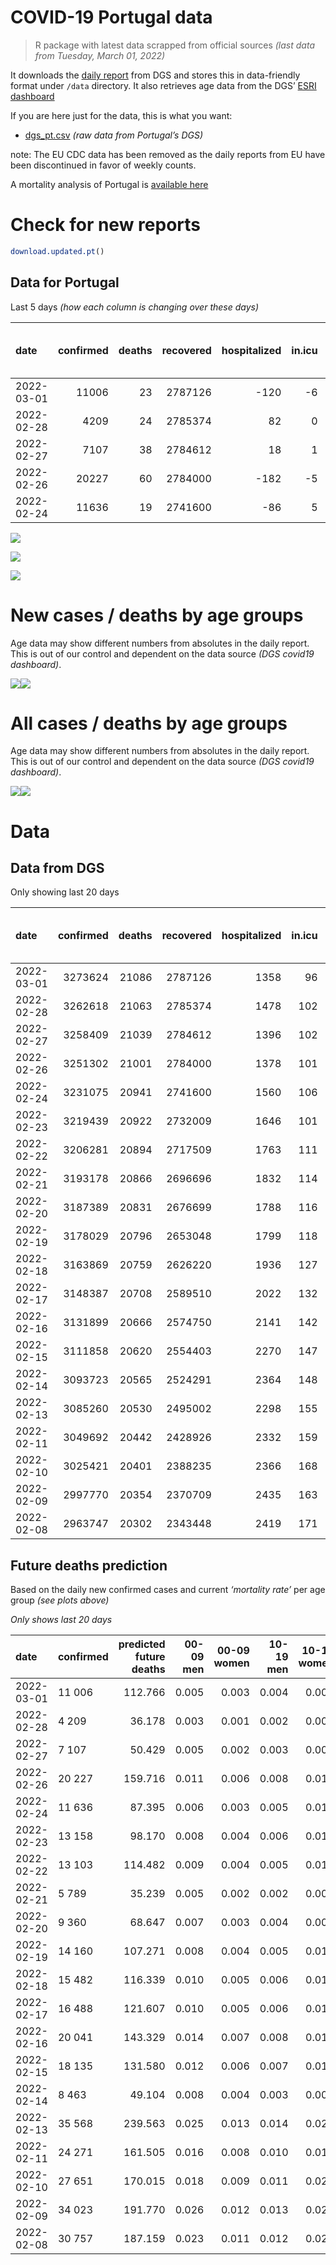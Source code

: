 COVID-19 Portugal data
================

> R package with latest data scrapped from official sources *(last data
> from Tuesday, March 01, 2022)*

It downloads the [daily
report](https://covid19.min-saude.pt/relatorio-de-situacao/) from DGS
and stores this in data-friendly format under `/data` directory. It also
retrieves age data from the DGS’ [ESRI
dashboard](https://covid19.min-saude.pt/ponto-de-situacao-atual-em-portugal/)

If you are here just for the data, this is what you want:

-   [dgs\_pt.csv](raw/master/data/dgs_pt.csv) *(raw data from Portugal’s
    DGS)*

note: The EU CDC data has been removed as the daily reports from EU have
been discontinued in favor of weekly counts.

A mortality analysis of Portugal is [available
here](https://averissimo.github.io/covid19-analysis/mortality.html)

# Check for new reports

``` r
download.updated.pt()
```

## Data for Portugal

Last 5 days *(how each column is changing over these days)*

| date       | confirmed | deaths | recovered | hospitalized | in.icu | first vaccine | second vaccine | confirmed m 00-09 | confirmed w 00-09 | confirmed m 10-19 | confirmed w 10-19 | confirmed m 20-29 | confirmed w 20-29 | confirmed m 30-39 | confirmed w 30-39 | confirmed m 40-49 | confirmed w 40-49 | confirmed m 50-59 | confirmed w 50-59 | confirmed m 60-69 | confirmed w 60-69 | confirmed m 70-79 | confirmed w 70-79 | confirmed m 80+ | confirmed w 80+ | death m 00-09 | death w 00-09 | death m 10-19 | death w 10-19 | death m 20-29 | death w 20-29 | death m 30-39 | death w 30-39 | death m 40-49 | death w 40-49 | death m 50-59 | death w 50-59 | death m 60-69 | death w 60-69 | death m 70-79 | death w 70-79 | death m 80+ | death w 80+ | contacts |
|:-----------|----------:|-------:|----------:|-------------:|-------:|--------------:|---------------:|------------------:|------------------:|------------------:|------------------:|------------------:|------------------:|------------------:|------------------:|------------------:|------------------:|------------------:|------------------:|------------------:|------------------:|------------------:|------------------:|----------------:|----------------:|--------------:|--------------:|--------------:|--------------:|--------------:|--------------:|--------------:|--------------:|--------------:|--------------:|--------------:|--------------:|--------------:|--------------:|--------------:|--------------:|------------:|------------:|---------:|
| 2022-03-01 |     11006 |     23 |   2787126 |         -120 |     -6 |            NA |             NA |               464 |               463 |               934 |              1014 |               612 |               796 |               520 |               774 |               678 |              1014 |               536 |               788 |               389 |               533 |               357 |               384 |             276 |             465 |             0 |             0 |             0 |             0 |             0 |             0 |             1 |             0 |             0 |             0 |             0 |             0 |             1 |             2 |             3 |             0 |           6 |          10 |     -665 |
| 2022-02-28 |      4209 |     24 |   2785374 |           82 |      0 |            NA |             NA |               241 |               224 |               360 |               348 |               232 |               338 |               242 |               307 |               258 |               405 |               198 |               269 |               140 |               174 |               124 |               116 |              92 |             137 |             0 |             0 |             0 |             0 |             0 |             0 |             0 |             0 |             0 |             0 |             0 |             1 |             0 |             0 |             5 |             2 |           7 |           9 |     -408 |
| 2022-02-27 |      7107 |     38 |   2784612 |           18 |      1 |            NA |             NA |               404 |               382 |               622 |               647 |               386 |               509 |               407 |               537 |               474 |               695 |               309 |               461 |               246 |               339 |               180 |               192 |             104 |             203 |             0 |             0 |             0 |             0 |             0 |             0 |             0 |             0 |             0 |             0 |             1 |             0 |             1 |             1 |             6 |             5 |          12 |          12 |  -266973 |
| 2022-02-26 |     20227 |     60 |   2784000 |         -182 |     -5 |            NA |             NA |               989 |               950 |              1816 |              1807 |              1319 |              1667 |              1162 |              1546 |              1200 |              1777 |               904 |              1313 |               752 |               874 |               520 |               614 |             356 |             645 |             0 |             0 |             0 |             0 |             0 |             0 |             0 |             0 |             0 |             0 |             0 |             0 |             0 |             2 |            12 |             2 |          25 |          19 |   -22222 |
| 2022-02-24 |     11636 |     19 |   2741600 |          -86 |      5 |            NA |             NA |               555 |               538 |              1050 |              1164 |               736 |               943 |               640 |              1000 |               770 |              1074 |               465 |               672 |               362 |               489 |               278 |               337 |             198 |             357 |             0 |             0 |             0 |             0 |             0 |             0 |             0 |             0 |             0 |             0 |             2 |             0 |             0 |             2 |             1 |             1 |           6 |           7 |   -10640 |

![](README_files/figure-gfm/totals-1.svg)<!-- -->

![](README_files/figure-gfm/differential-1.svg)<!-- -->

![](README_files/figure-gfm/differential_7days-1.svg)<!-- -->

# New cases / deaths by age groups

Age data may show different numbers from absolutes in the daily report.
This is out of our control and dependent on the data source *(DGS
covid19 dashboard)*.

![](README_files/figure-gfm/new_cases_deaths-1.svg)<!-- -->![](README_files/figure-gfm/new_cases_deaths-2.svg)<!-- -->

# All cases / deaths by age groups

Age data may show different numbers from absolutes in the daily report.
This is out of our control and dependent on the data source *(DGS
covid19 dashboard)*.

![](README_files/figure-gfm/total_cases_deaths-1.svg)<!-- -->![](README_files/figure-gfm/total_cases_deaths-2.svg)<!-- -->

# Data

## Data from DGS

Only showing last 20 days

| date       | confirmed | deaths | recovered | hospitalized | in.icu | confirmed m 00-09 | confirmed w 00-09 | confirmed m 10-19 | confirmed w 10-19 | confirmed m 20-29 | confirmed w 20-29 | confirmed m 30-39 | confirmed w 30-39 | confirmed m 40-49 | confirmed w 40-49 | confirmed m 50-59 | confirmed w 50-59 | confirmed m 60-69 | confirmed w 60-69 | confirmed m 70-79 | confirmed w 70-79 | confirmed m 80+ | confirmed w 80+ | death m 00-09 | death w 00-09 | death m 10-19 | death w 10-19 | death m 20-29 | death w 20-29 | death m 30-39 | death w 30-39 | death m 40-49 | death w 40-49 | death m 50-59 | death w 50-59 | death m 60-69 | death w 60-69 | death m 70-79 | death w 70-79 | death m 80+ | death w 80+ | first vaccine | second vaccine | contacts |
|:-----------|----------:|-------:|----------:|-------------:|-------:|------------------:|------------------:|------------------:|------------------:|------------------:|------------------:|------------------:|------------------:|------------------:|------------------:|------------------:|------------------:|------------------:|------------------:|------------------:|------------------:|----------------:|----------------:|--------------:|--------------:|--------------:|--------------:|--------------:|--------------:|--------------:|--------------:|--------------:|--------------:|--------------:|--------------:|--------------:|--------------:|--------------:|--------------:|------------:|------------:|--------------:|---------------:|---------:|
| 2022-03-01 |   3273624 |  21086 |   2787126 |         1358 |     96 |            174019 |            166160 |            222221 |            221023 |            240884 |            260569 |            235638 |            280520 |            252111 |            315300 |            174828 |            214939 |            111445 |            128099 |             66911 |             76200 |           45266 |           84580 |             2 |             1 |             1 |             2 |            11 |             8 |            34 |            22 |           137 |            85 |           438 |           188 |          1322 |           608 |          2835 |          1726 |        6311 |        7355 |            NA |             NA |   158426 |
| 2022-02-28 |   3262618 |  21063 |   2785374 |         1478 |    102 |            173555 |            165697 |            221287 |            220009 |            240272 |            259773 |            235118 |            279746 |            251433 |            314286 |            174292 |            214151 |            111056 |            127566 |             66554 |             75816 |           44990 |           84115 |             2 |             1 |             1 |             2 |            11 |             8 |            33 |            22 |           137 |            85 |           438 |           188 |          1321 |           606 |          2832 |          1726 |        6305 |        7345 |            NA |             NA |   159091 |
| 2022-02-27 |   3258409 |  21039 |   2784612 |         1396 |    102 |            173314 |            165473 |            220927 |            219661 |            240040 |            259435 |            234876 |            279439 |            251175 |            313881 |            174094 |            213882 |            110916 |            127392 |             66430 |             75700 |           44898 |           83978 |             2 |             1 |             1 |             2 |            11 |             8 |            33 |            22 |           137 |            85 |           438 |           187 |          1321 |           606 |          2827 |          1724 |        6298 |        7336 |            NA |             NA |   159499 |
| 2022-02-26 |   3251302 |  21001 |   2784000 |         1378 |    101 |            172910 |            165091 |            220305 |            219014 |            239654 |            258926 |            234469 |            278902 |            250701 |            313186 |            173785 |            213421 |            110670 |            127053 |             66250 |             75508 |           44794 |           83775 |             2 |             1 |             1 |             2 |            11 |             8 |            33 |            22 |           137 |            85 |           437 |           187 |          1320 |           605 |          2821 |          1719 |        6286 |        7324 |            NA |             NA |   426472 |
| 2022-02-24 |   3231075 |  20941 |   2741600 |         1560 |    106 |            171921 |            164141 |            218489 |            217207 |            238335 |            257259 |            233307 |            277356 |            249501 |            311409 |            172881 |            212108 |            109918 |            126179 |             65730 |             74894 |           44438 |           83130 |             2 |             1 |             1 |             2 |            11 |             8 |            33 |            22 |           137 |            85 |           437 |           187 |          1320 |           603 |          2809 |          1717 |        6261 |        7305 |            NA |             NA |   448694 |
| 2022-02-23 |   3219439 |  20922 |   2732009 |         1646 |    101 |            171366 |            163603 |            217439 |            216043 |            237599 |            256316 |            232667 |            276356 |            248731 |            310335 |            172416 |            211436 |            109556 |            125690 |             65452 |             74557 |           44240 |           82773 |             2 |             1 |             1 |             2 |            11 |             8 |            33 |            22 |           137 |            85 |           435 |           187 |          1320 |           601 |          2808 |          1716 |        6255 |        7298 |            NA |             NA |   459334 |
| 2022-02-22 |   3206281 |  20894 |   2717509 |         1763 |    111 |            170648 |            162895 |            216209 |            214732 |            236769 |            255215 |            231932 |            275353 |            247966 |            309190 |            171852 |            210652 |            109159 |            125159 |             65129 |             74175 |           44016 |           82379 |             2 |             1 |             1 |             2 |            11 |             8 |            33 |            22 |           137 |            85 |           434 |           187 |          1319 |           599 |          2805 |          1716 |        6249 |        7283 |            NA |             NA |   474904 |
| 2022-02-21 |   3193178 |  20866 |   2696696 |         1832 |    114 |            169890 |            162242 |            215037 |            213525 |            236044 |            254327 |            231231 |            274400 |            247185 |            307998 |            171288 |            209785 |            108668 |            124551 |             64762 |             73743 |           43765 |           81893 |             2 |             1 |             1 |             2 |            11 |             8 |            33 |            22 |           136 |            85 |           433 |           187 |          1319 |           598 |          2800 |          1715 |        6243 |        7270 |            NA |             NA |   489997 |
| 2022-02-20 |   3187389 |  20831 |   2676699 |         1788 |    116 |            169466 |            161897 |            214488 |            213004 |            235715 |            253900 |            230863 |            273940 |            246800 |            307484 |            171045 |            209413 |            108489 |            124326 |             64643 |             73627 |           43677 |           81770 |             2 |             1 |             1 |             2 |            11 |             8 |            33 |            22 |           134 |            85 |           432 |           186 |          1318 |           595 |          2797 |          1713 |        6234 |        7257 |            NA |             NA |   505037 |
| 2022-02-19 |   3178029 |  20796 |   2653048 |         1799 |    118 |            168899 |            161338 |            213660 |            212162 |            235175 |            253197 |            230335 |            273202 |            246174 |            306586 |            170675 |            208848 |            108223 |            123939 |             64413 |             73355 |           43515 |           81506 |             2 |             1 |             1 |             2 |            11 |             8 |            33 |            22 |           134 |            85 |           432 |           186 |          1315 |           593 |          2790 |          1710 |        6225 |        7246 |            NA |             NA |   521186 |
| 2022-02-18 |   3163869 |  20759 |   2626220 |         1936 |    127 |            168173 |            160622 |            212476 |            210848 |            234289 |            252152 |            229465 |            272075 |            245199 |            305285 |            170044 |            207949 |            107738 |            123379 |             64063 |             72946 |           43265 |           81088 |             2 |             1 |             1 |             2 |            11 |             8 |            33 |            22 |           134 |            85 |           431 |           185 |          1314 |           592 |          2785 |          1704 |        6212 |        7237 |            NA |             NA |   534151 |
| 2022-02-17 |   3148387 |  20708 |   2589510 |         2022 |    132 |            167337 |            159831 |            211125 |            209413 |            233248 |            250871 |            228521 |            270814 |            244273 |            303828 |            169435 |            207059 |            107216 |            122769 |             63713 |             72525 |           42996 |           80607 |             2 |             1 |             1 |             2 |            11 |             8 |            33 |            22 |           133 |            85 |           430 |           185 |          1310 |           592 |          2775 |          1700 |        6197 |        7221 |            NA |             NA |   545242 |
| 2022-02-16 |   3131899 |  20666 |   2574750 |         2141 |    142 |            166450 |            158957 |            209715 |            207911 |            232137 |            249393 |            227535 |            269462 |            243241 |            302363 |            168737 |            206117 |            106691 |            122144 |             63355 |             72091 |           42722 |           80086 |             2 |             1 |             1 |             2 |            11 |             8 |            33 |            22 |           132 |            85 |           427 |           185 |          1308 |           591 |          2770 |          1697 |        6182 |        7209 |            NA |             NA |   561116 |
| 2022-02-15 |   3111858 |  20620 |   2554403 |         2270 |    147 |            165229 |            157821 |            207931 |            206105 |            230767 |            247817 |            226325 |            267819 |            241967 |            300511 |            167948 |            204983 |            106141 |            121386 |             62936 |             71543 |           42414 |           79448 |             2 |             1 |             1 |             2 |            11 |             8 |            33 |            22 |           130 |            85 |           426 |           184 |          1307 |           590 |          2769 |          1691 |        6167 |        7191 |            NA |             NA |   574788 |
| 2022-02-14 |   3093723 |  20565 |   2524291 |         2364 |    148 |            164219 |            156762 |            206431 |            204606 |            229702 |            246492 |            225183 |            266372 |            240786 |            298757 |            167198 |            203833 |            105483 |            120607 |             62456 |             71014 |           42133 |           78940 |             2 |             1 |             1 |             2 |            11 |             8 |            33 |            22 |           130 |            85 |           425 |           184 |          1302 |           586 |          2764 |          1686 |        6151 |        7172 |            NA |             NA |   589289 |
| 2022-02-13 |   3085260 |  20530 |   2495002 |         2298 |    155 |            163563 |            156144 |            205698 |            203923 |            229196 |            245868 |            224640 |            265681 |            240172 |            297929 |            166852 |            203376 |            105253 |            120315 |             62308 |             70831 |           42018 |           78750 |             2 |             1 |             1 |             2 |            10 |             8 |            32 |            22 |           130 |            85 |           423 |           183 |          1302 |           584 |          2761 |          1683 |        6136 |        7165 |            NA |             NA |   602483 |
| 2022-02-11 |   3049692 |  20442 |   2428926 |         2332 |    159 |            161421 |            153993 |            202680 |            200711 |            226931 |            243091 |            222388 |            262663 |            237846 |            294593 |            165382 |            201366 |            104223 |            118982 |             61509 |             69909 |           41479 |           77799 |             2 |             1 |             1 |             2 |            10 |             8 |            32 |            22 |           129 |            84 |           423 |           183 |          1296 |           580 |          2750 |          1677 |        6112 |        7130 |            NA |             NA |   628109 |
| 2022-02-10 |   3025421 |  20401 |   2388235 |         2366 |    168 |            160003 |            152725 |            200568 |            198587 |            225310 |            241194 |            220650 |            260512 |            236261 |            292292 |            164415 |            200057 |            103532 |            118078 |             60967 |             69303 |           41143 |           77111 |             2 |             1 |             1 |             2 |            10 |             8 |            32 |            22 |           129 |            84 |           422 |           182 |          1294 |           579 |          2742 |          1675 |        6097 |        7119 |            NA |             NA |   638788 |
| 2022-02-09 |   2997770 |  20354 |   2370709 |         2435 |    163 |            158404 |            151207 |            198191 |            196052 |            223445 |            238898 |            218735 |            258135 |            234317 |            289729 |            163335 |            198574 |            102749 |            117053 |             60359 |             68684 |           40790 |           76416 |             2 |             1 |             1 |             2 |            10 |             8 |            32 |            22 |           128 |            84 |           422 |           181 |          1293 |           576 |          2738 |          1671 |        6080 |        7103 |            NA |             NA |   646368 |
| 2022-02-08 |   2963747 |  20302 |   2343448 |         2419 |    171 |            156168 |            149148 |            195208 |            193043 |            221247 |            236176 |            216324 |            255109 |            231979 |            286532 |            162002 |            196744 |            101849 |            115883 |             59732 |             67888 |           40381 |           75657 |             2 |             1 |             1 |             2 |            10 |             8 |            32 |            22 |           127 |            84 |           420 |           181 |          1289 |           576 |          2737 |          1665 |        6062 |        7083 |            NA |             NA |   655520 |

## Future deaths prediction

Based on the daily new confirmed cases and current *‘mortality rate’*
per age group *(see plots above)*

*Only shows last 20 days*

| date       | confirmed | predicted future deaths | 00-09 men | 00-09 women | 10-19 men | 10-19 women | 20-29 men | 20-29 women | 30-39 men | 30-39 women | 40-49 men | 40-49 women | 50-59 men | 50-59 women | 60-69 men | 60-69 women | 70-79 men | 70-79 women | 80+ men | 80+ women |
|:-----------|:----------|------------------------:|----------:|------------:|----------:|------------:|----------:|------------:|----------:|------------:|----------:|------------:|----------:|------------:|----------:|------------:|----------:|------------:|--------:|----------:|
| 2022-03-01 | 11 006    |                 112.766 |     0.005 |       0.003 |     0.004 |       0.009 |     0.028 |       0.024 |     0.075 |       0.061 |     0.368 |       0.273 |     1.343 |       0.689 |     4.614 |       2.530 |    15.126 |       8.698 |  38.480 |    40.436 |
| 2022-02-28 | 4 209     |                  36.178 |     0.003 |       0.001 |     0.002 |       0.003 |     0.011 |       0.010 |     0.035 |       0.024 |     0.140 |       0.109 |     0.496 |       0.235 |     1.661 |       0.826 |     5.254 |       2.628 |  12.827 |    11.913 |
| 2022-02-27 | 7 107     |                  50.429 |     0.005 |       0.002 |     0.003 |       0.006 |     0.018 |       0.016 |     0.059 |       0.042 |     0.258 |       0.187 |     0.774 |       0.403 |     2.918 |       1.609 |     7.627 |       4.349 |  14.500 |    17.653 |
| 2022-02-26 | 20 227    |                 159.716 |     0.011 |       0.006 |     0.008 |       0.016 |     0.060 |       0.051 |     0.168 |       0.121 |     0.652 |       0.479 |     2.265 |       1.148 |     8.920 |       4.148 |    22.032 |      13.908 |  49.634 |    56.089 |
| 2022-02-24 | 11 636    |                  87.395 |     0.006 |       0.003 |     0.005 |       0.011 |     0.034 |       0.029 |     0.092 |       0.078 |     0.418 |       0.290 |     1.165 |       0.588 |     4.294 |       2.321 |    11.779 |       7.633 |  27.605 |    31.044 |
| 2022-02-23 | 13 158    |                  98.170 |     0.008 |       0.004 |     0.006 |       0.012 |     0.038 |       0.034 |     0.106 |       0.079 |     0.416 |       0.309 |     1.413 |       0.686 |     4.709 |       2.520 |    13.685 |       8.653 |  31.230 |    34.262 |
| 2022-02-22 | 13 103    |                 114.482 |     0.009 |       0.004 |     0.005 |       0.011 |     0.033 |       0.027 |     0.101 |       0.075 |     0.424 |       0.321 |     1.413 |       0.758 |     5.824 |       2.886 |    15.550 |       9.785 |  34.994 |    42.262 |
| 2022-02-21 | 5 789     |                  35.239 |     0.005 |       0.002 |     0.002 |       0.005 |     0.015 |       0.013 |     0.053 |       0.036 |     0.209 |       0.139 |     0.609 |       0.325 |     2.123 |       1.068 |     5.042 |       2.628 |  12.269 |    10.696 |
| 2022-02-20 | 9 360     |                  68.647 |     0.007 |       0.003 |     0.004 |       0.008 |     0.025 |       0.022 |     0.076 |       0.058 |     0.340 |       0.242 |     0.927 |       0.494 |     3.155 |       1.837 |     9.745 |       6.161 |  22.586 |    22.957 |
| 2022-02-19 | 14 160    |                 107.271 |     0.008 |       0.004 |     0.005 |       0.012 |     0.040 |       0.032 |     0.126 |       0.088 |     0.530 |       0.351 |     1.581 |       0.786 |     5.753 |       2.658 |    14.829 |       9.264 |  34.855 |    36.349 |
| 2022-02-18 | 15 482    |                 116.339 |     0.010 |       0.005 |     0.006 |       0.013 |     0.048 |       0.039 |     0.136 |       0.099 |     0.503 |       0.393 |     1.526 |       0.778 |     6.192 |       2.895 |    14.829 |       9.536 |  37.504 |    41.827 |
| 2022-02-17 | 16 488    |                 121.607 |     0.010 |       0.005 |     0.006 |       0.014 |     0.051 |       0.045 |     0.142 |       0.106 |     0.561 |       0.395 |     1.749 |       0.824 |     6.228 |       2.966 |    15.168 |       9.830 |  38.201 |    45.306 |
| 2022-02-16 | 20 041    |                 143.329 |     0.014 |       0.007 |     0.008 |       0.016 |     0.063 |       0.048 |     0.175 |       0.129 |     0.692 |       0.499 |     1.977 |       0.992 |     6.524 |       3.598 |    17.753 |      12.413 |  42.941 |    55.480 |
| 2022-02-15 | 18 135    |                 131.580 |     0.012 |       0.006 |     0.007 |       0.014 |     0.049 |       0.041 |     0.165 |       0.113 |     0.642 |       0.473 |     1.879 |       1.006 |     7.805 |       3.697 |    20.337 |      11.982 |  39.177 |    44.175 |
| 2022-02-14 | 8 463     |                  49.104 |     0.008 |       0.004 |     0.003 |       0.006 |     0.023 |       0.019 |     0.078 |       0.054 |     0.334 |       0.223 |     0.867 |       0.400 |     2.728 |       1.386 |     6.271 |       4.145 |  16.033 |    16.522 |
| 2022-02-13 | 35 568    |                 239.563 |     0.025 |       0.013 |     0.014 |       0.029 |     0.103 |       0.085 |     0.325 |       0.237 |     1.264 |       0.899 |     3.683 |       1.758 |    12.218 |       6.327 |    33.853 |      20.884 |  75.148 |    82.698 |
| 2022-02-11 | 24 271    |                 161.505 |     0.016 |       0.008 |     0.010 |       0.019 |     0.074 |       0.058 |     0.251 |       0.169 |     0.861 |       0.620 |     2.423 |       1.145 |     8.197 |       4.291 |    22.964 |      13.726 |  46.845 |    59.828 |
| 2022-02-10 | 27 651    |                 170.015 |     0.018 |       0.009 |     0.011 |       0.023 |     0.085 |       0.070 |     0.276 |       0.186 |     1.056 |       0.691 |     2.706 |       1.297 |     9.288 |       4.865 |    25.761 |      14.021 |  49.215 |    60.437 |
| 2022-02-09 | 34 023    |                 191.770 |     0.026 |       0.012 |     0.013 |       0.027 |     0.100 |       0.084 |     0.348 |       0.237 |     1.270 |       0.862 |     3.340 |       1.601 |    10.676 |       5.553 |    26.566 |      18.030 |  57.023 |    66.002 |
| 2022-02-08 | 30 757    |                 187.159 |     0.023 |       0.011 |     0.012 |       0.024 |     0.079 |       0.068 |     0.284 |       0.215 |     1.197 |       0.821 |     3.149 |       1.545 |    10.913 |       5.933 |    29.405 |      17.600 |  58.835 |    57.045 |

